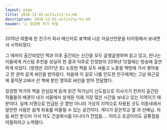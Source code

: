 ```yaml
---
layout: page
title: 2016-12-01-activity-tv.md
description: 2016-12-01-activity-tv.md
header: \\ 장강명 작가 덕질
---
```



2015년 여름에 한 친구가 회사 메신저로 표백에 나온 자살선언문을 타이핑해서 보내면서 시작되었다.



그 때까지 출간되었던 책과 이후 출간되는 신간을 모두 글썽글썽하며 읽고 있고, 만나는 이들에게 커스텀 추천을 성실히 한 결과 덕후로 인정받아 2016년 12월에는 방송에 출연하게 되었다. (방영은 2017년 초) 소장한 책을 모두 싸들고 노홍철 책방에 가서 쌓아놓고 한 권씩 곱게 싸인을 받아왔다. 처음에 이 길로 나를 인도한 친구에게는 그날 퇴근길에 홍익문고에서 산 책에 본인 명의로 싸인을 받아 전달했다. 



장강명 작가의 책을 관심있게 읽게 된건 작가님이 신도림으로 이사가기 전까지 출간된 작품들의 배경이 내가 서울에서 살게된 이래 가장 많은 시간을 보내고 있는 지역이기 때문이다. 실제 지명으로 언급된 곳 뿐만 아니라 가상의 지역으로 차용된 곳도 이동네에서 알만한 사람은 쉽게 좌표를 떠올릴 수 있는 공간이다. 게다가 같은학교 옆 과 선배님. 처음 싸인 받으러 가서 저도 건설회사를 다니다가 전업을.... 이라고 조금이라도 공통점을 어필하려고 노력했다. 
